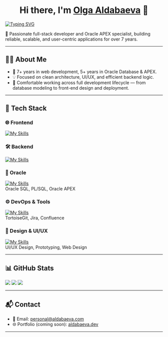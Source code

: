 <h1 align="center">Hi there, I'm <a href="#" target="_blank">Olga Aldabaeva</a> 👋</h1>

[![Typing SVG](https://readme-typing-svg.demolab.com?font=Fira+Code&size=24&pause=1000&color=F7C049&center=true&vCenter=true&width=800&lines=Web+Developer+%7C+Oracle+DB+%26+APEX+Expert+%7C+UI%2FUX;7%2B+Years+in+Web+Dev;5%2B+Years+in+Oracle+Database+%26+APEX)](https://git.io/typing-svg)


🚀 Passionate full-stack developer and Oracle APEX specialist, building reliable, scalable, and user-centric applications for over 7 years.

---

## 👩‍💻 About Me

- 💼 7+ years in web development, 5+ years in Oracle Database & APEX.
- 💡 Focused on clean architecture, UI/UX, and efficient backend logic.
- 🎯 Comfortable working across full development lifecycle — from database modeling to front-end design and deployment.

---

## 🧰 Tech Stack

### 🌐 Frontend
[![My Skills](https://skillicons.dev/icons?i=html,css,js,nodejs,json,xml,api&perline=10)](https://skillicons.dev)

### 🛠️ Backend
[![My Skills](https://skillicons.dev/icons?i=nodejs,mysql&perline=10)](https://skillicons.dev)

### 🧱 Oracle
[![My Skills](https://skillicons.dev/icons?i=oracle)](https://skillicons.dev)\
Oracle SQL, PL/SQL, Oracle APEX

### ⚙️ DevOps & Tools
[![My Skills](https://skillicons.dev/icons?i=git,github,gitlab,docker,postman&perline=10)](https://skillicons.dev)\
TortoiseGit, Jira, Confluence

### 🎨 Design & UI/UX
[![My Skills](https://skillicons.dev/icons?i=figma&perline=10)](https://skillicons.dev)\
UI/UX Design, Prototyping, Web Design

---

## 📊 GitHub Stats

![](https://github-profile-summary-cards.vercel.app/api/cards/stats?username=aldabaeva&theme=solarized_dark)
![](https://github-profile-summary-cards.vercel.app/api/cards/most-commit-language?username=aldabaeva&theme=solarized_dark)
![](https://github-profile-summary-cards.vercel.app/api/cards/repos-per-language?username=aldabaeva&theme=solarized_dark)

---

## 📬 Contact

- 📧 Email: [personal@aldabaeva.com](mailto:personal@aldabaeva.com)
- 🌐 Portfolio (coming soon): [aldabaeva.dev](https://aldabaeva.dev)

---
